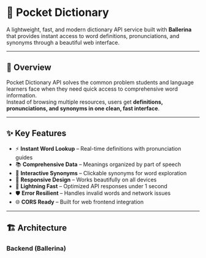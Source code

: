 # 📘 Pocket Dictionary

A lightweight, fast, and modern dictionary API service built with **Ballerina** that provides instant access to word definitions, pronunciations, and synonyms through a beautiful web interface.

---

## 🚀 Overview
Pocket Dictionary API solves the common problem students and language learners face when they need quick access to comprehensive word information.  
Instead of browsing multiple resources, users get **definitions, pronunciations, and synonyms in one clean, fast interface**.

---

## ✨ Key Features
- ⚡ **Instant Word Lookup** – Real-time definitions with pronunciation guides  
- 📚 **Comprehensive Data** – Meanings organized by part of speech  
- 🔗 **Interactive Synonyms** – Clickable synonyms for word exploration  
- 📱 **Responsive Design** – Works beautifully on all devices  
- 🚀 **Lightning Fast** – Optimized API responses under 1 second  
- 🛡️ **Error Resilient** – Handles invalid words and network issues  
- 🌐 **CORS Ready** – Built for web frontend integration  

---

## 🏗️ Architecture
### Backend (Ballerina)
